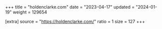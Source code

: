 +++
title = "holdenclarke.com"
date = "2023-04-17"
updated = "2024-01-19"
weight = 129654

[extra]
source = "https://holdenclarke.com/"
ratio = 1
size = 127
+++
